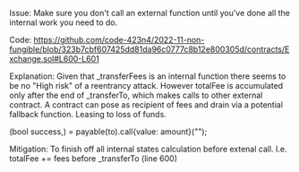 Issue: Make sure you don't call an external function until you've done all the internal work you need to do. 

Code: https://github.com/code-423n4/2022-11-non-fungible/blob/323b7cbf607425dd81da96c0777c8b12e800305d/contracts/Exchange.sol#L600-L601

Explanation: Given that _transferFees is an internal function there seems to be no "High risk" of a reentrancy attack. However totalFee is accumulated only after the end of _transferTo, which makes calls to other external contract.  A contract can pose as  recipient of fees and drain via a potential fallback function. Leasing to loss of funds.

(bool success,) = payable(to).call{value: amount}("");

Mitigation: To finish off all internal states calculation before extenal call. I.e. totalFee += fees before _transferTo (line 600)
